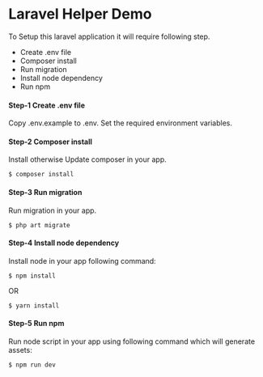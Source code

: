 # Laravel Helper Demo

To Setup this laravel application it will require following step.
- Create .env file
- Composer install
- Run migration
- Install node dependency
- Run npm

#### Step-1 Create .env file
Copy .env.example to .env. Set the required environment variables.

#### Step-2 Composer install
Install otherwise Update composer in your app.

`$ composer install`

#### Step-3 Run migration
Run migration in your app.

`$ php art migrate`

#### Step-4 Install node dependency
Install node in your app following command:

`$ npm install`

OR

`$ yarn install`

#### Step-5 Run npm
Run node script in your app using following command which will generate assets:

`$ npm run dev`
